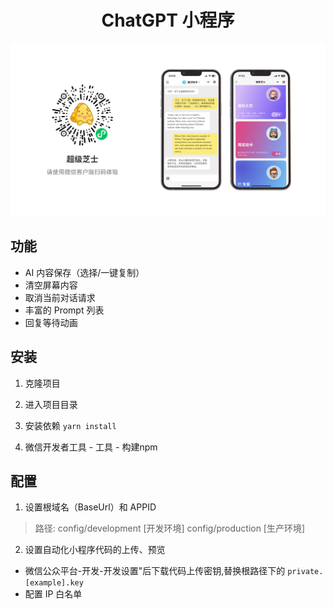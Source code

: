 <div align="center">
  <div>
  <h1 align="center">ChatGPT 小程序</h1>
    <img src=".github/intro.png" alt="ChatGPT Miniprogram" width="700"/>
  </div>
</div>


## 功能
- AI 内容保存（选择/一键复制）
- 清空屏幕内容
- 取消当前对话请求
- 丰富的 Prompt 列表
- 回复等待动画

## 安装

1. 克隆项目

2. 进入项目目录

3. 安装依赖 `yarn install`

4. 微信开发者工具 - 工具 - 构建npm

## 配置

1. 设置根域名（BaseUrl）和 APPID
 > 路径:
 > config/development [开发环境]
 > config/production [生产环境]

2. 设置自动化小程序代码的上传、预览
- 微信公众平台-开发-开发设置"后下载代码上传密钥,替换根路径下的 `private.[example].key`
- 配置 IP 白名单
